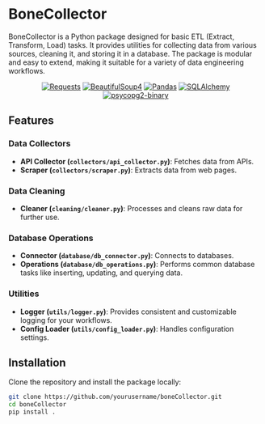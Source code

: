 # BoneCollector

BoneCollector is a Python package designed for basic ETL (Extract, Transform, Load) tasks. It provides utilities for collecting data from various sources, cleaning it, and storing it in a database. The package is modular and easy to extend, making it suitable for a variety of data engineering workflows.

<p align="center">
  <a href="https://pypi.org/project/requests/"><img alt="Requests" src="https://img.shields.io/badge/requests-2.28.0-brightgreen?style=flat-square" /></a>
  <a href="https://pypi.org/project/beautifulsoup4/"><img alt="BeautifulSoup4" src="https://img.shields.io/badge/beautifulsoup4-4.11.0-blue?style=flat-square" /></a>
  <a href="https://pypi.org/project/pandas/"><img alt="Pandas" src="https://img.shields.io/badge/pandas-1.4.0-blue?style=flat-square" /></a>
  <a href="https://pypi.org/project/sqlalchemy/"><img alt="SQLAlchemy" src="https://img.shields.io/badge/sqlalchemy-2.0.0-blue?style=flat-square" /></a>
  <a href="https://pypi.org/project/psycopg2-binary/"><img alt="psycopg2-binary" src="https://img.shields.io/badge/psycopg2--binary-2.9.0-blue?style=flat-square" /></a>
</p>

## Features

### Data Collectors
- **API Collector (`collectors/api_collector.py`)**: Fetches data from APIs.
- **Scraper (`collectors/scraper.py`)**: Extracts data from web pages.

### Data Cleaning
- **Cleaner (`cleaning/cleaner.py`)**: Processes and cleans raw data for further use.

### Database Operations
- **Connector (`database/db_connector.py`)**: Connects to databases.
- **Operations (`database/db_operations.py`)**: Performs common database tasks like inserting, updating, and querying data.

### Utilities
- **Logger (`utils/logger.py`)**: Provides consistent and customizable logging for your workflows.
- **Config Loader (`utils/config_loader.py`)**: Handles configuration settings.

## Installation

Clone the repository and install the package locally:
```bash
git clone https://github.com/yourusername/boneCollector.git
cd boneCollector
pip install .
